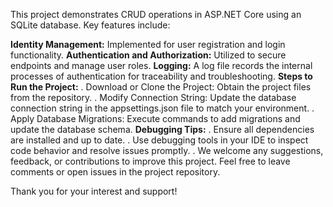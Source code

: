 This project demonstrates CRUD operations in ASP.NET Core using an SQLite database. Key features include:

**Identity Management:** Implemented for user registration and login functionality.
**Authentication and Authorization:** Utilized to secure endpoints and manage user roles.
**Logging:** A log file records the internal processes of authentication for traceability and troubleshooting.
**Steps to Run the Project:**
. Download or Clone the Project: Obtain the project files from the repository.
. Modify Connection String: Update the database connection string in the appsettings.json file to match your environment.
. Apply Database Migrations: Execute commands to add migrations and update the database schema.
**Debugging Tips:**
. Ensure all dependencies are installed and up to date.
. Use debugging tools in your IDE to inspect code behavior and resolve issues promptly.
. We welcome any suggestions, feedback, or contributions to improve this project. Feel free to leave comments or open issues in the project repository.

  Thank you for your interest and support!
